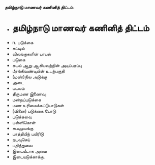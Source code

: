 **தமிழ்நாடு மாணவர் கணினித் திட்டம்**
- # தமிழ்நாடு மாணவர் கணினித் திட்டம்
- n. படுக்கை
- கட்டில்
- விலங்குகளின் பாயல்
- படுகை
- கடல் ஆறு ஆகியவற்றின் அடிப்பரப்பு
- பீரங்கிவண்டியின் உடற்பகுதி
- (மண்)நில அடுக்கு
- அடை
- படலம்
- திருமண இணைவு
- மன்றப்படுக்கை
- மண உரிமைக்கட்டுபாடுகள்
- (வினை) படுக்கை போடு
- படுக்கவை
- பள்ளிகொள்
- கூடிமுயங்கு
- பாத்தியிற் பயிரிடு
- நடவுசெய்
- பதித்துவை
- இடையீடாக அமை
- இடையடுக்காக்கு.

